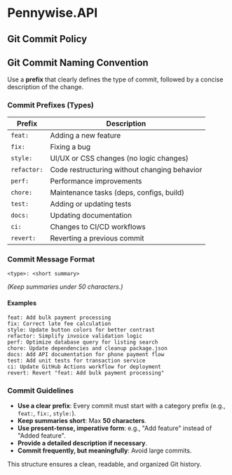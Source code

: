 # Pennywise.API
## Git Commit Policy
## Git Commit Naming Convention

Use a **prefix** that clearly defines the type of commit, followed by a concise description of the change.

### **Commit Prefixes (Types)**

| Prefix     | Description                                     |
|------------|---------------------------------|
| `feat:`    | Adding a new feature  |
| `fix:`     | Fixing a bug  |
| `style:`   | UI/UX or CSS changes (no logic changes)  |
| `refactor:`| Code restructuring without changing behavior  |
| `perf:`    | Performance improvements  |
| `chore:`   | Maintenance tasks (deps, configs, build)  |
| `test:`    | Adding or updating tests  |
| `docs:`    | Updating documentation  |
| `ci:`      | Changes to CI/CD workflows  |
| `revert:`  | Reverting a previous commit  |

### **Commit Message Format**
```
<type>: <short summary>
```
_(Keep summaries under 50 characters.)_

#### **Examples**
```
feat: Add bulk payment processing
fix: Correct late fee calculation
style: Update button colors for better contrast
refactor: Simplify invoice validation logic
perf: Optimize database query for listing search
chore: Update dependencies and cleanup package.json
docs: Add API documentation for phone payment flow
test: Add unit tests for transaction service
ci: Update GitHub Actions workflow for deployment
revert: Revert "feat: Add bulk payment processing"
```

### **Commit Guidelines**
- **Use a clear prefix**: Every commit must start with a category prefix (e.g., `feat:`, `fix:`, `style:`).
- **Keep summaries short**: Max **50 characters**.
- **Use present-tense, imperative form**: e.g., "Add feature" instead of "Added feature".
- **Provide a detailed description if necessary**.
- **Commit frequently, but meaningfully**: Avoid large commits.

This structure ensures a clean, readable, and organized Git history.
